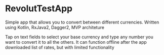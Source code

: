 # RevolutTestApp

Simple app that allows you to convert between different currencies. Written using Kotlin, RxJava2, Dagger2, MVP architeture

Tap on text fields to select your base currency and type any number you want to convert it to all the others. It can function offline after the app downloaded list of rates, but with limited functionality
